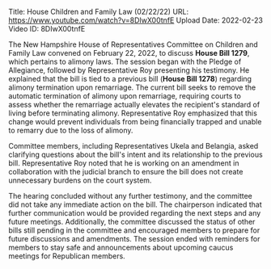 Title: House Children and Family Law (02/22/22)
URL: https://www.youtube.com/watch?v=8DIwX00tnfE
Upload Date: 2022-02-23
Video ID: 8DIwX00tnfE

The New Hampshire House of Representatives Committee on Children and Family Law convened on February 22, 2022, to discuss **House Bill 1279**, which pertains to alimony laws. The session began with the Pledge of Allegiance, followed by Representative Roy presenting his testimony. He explained that the bill is tied to a previous bill (**House Bill 1278**) regarding alimony termination upon remarriage. The current bill seeks to remove the automatic termination of alimony upon remarriage, requiring courts to assess whether the remarriage actually elevates the recipient's standard of living before terminating alimony. Representative Roy emphasized that this change would prevent individuals from being financially trapped and unable to remarry due to the loss of alimony.

Committee members, including Representatives Ukela and Belangia, asked clarifying questions about the bill's intent and its relationship to the previous bill. Representative Roy noted that he is working on an amendment in collaboration with the judicial branch to ensure the bill does not create unnecessary burdens on the court system.

The hearing concluded without any further testimony, and the committee did not take any immediate action on the bill. The chairperson indicated that further communication would be provided regarding the next steps and any future meetings. Additionally, the committee discussed the status of other bills still pending in the committee and encouraged members to prepare for future discussions and amendments. The session ended with reminders for members to stay safe and announcements about upcoming caucus meetings for Republican members.